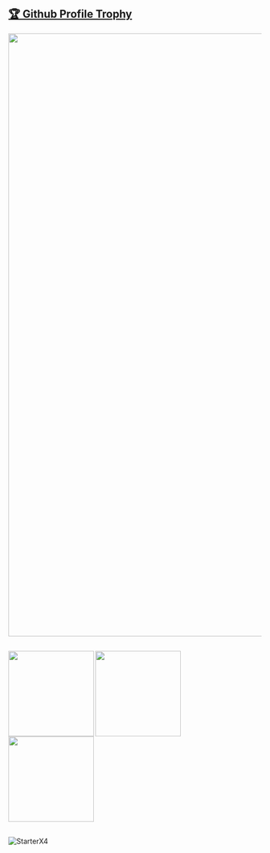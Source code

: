 <a href="https://github.com/ryo-ma/github-profile-trophy"><h2>🏆 Github Profile Trophy</h2></a>
<a href="https://github.com/ryo-ma/github-profile-trophy">
  <img width=1200 align="center" src="https://github-profile-trophy.vercel.app/?username=StarterX4&column=8&theme=discord&no-frame=true"/>
</a>

##

<div id=stats>
  <img height="170" align="left" src="https://github-readme-stats.vercel.app/api?username=StarterX4&count_private=true&include_all_commits=true&theme=onedark" />
  <img height="170" align="left" src="https://github-readme-stats.vercel.app/api/top-langs/?username=StarterX4&layout=compact&theme=onedark" />
  <img height="170" src="https://github-readme-streak-stats.herokuapp.com/?user=StarterX4&theme=onedark" />
</div>

##

<p> <img align="left" src="https://komarev.com/ghpvc/?username=StarterX4&label=Profile%20views&color=5865F2&style=flat" alt="StarterX4" /><p/>
